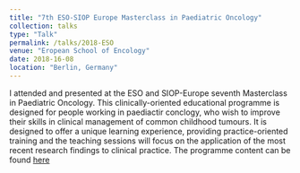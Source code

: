 ```yaml
---
title: "7th ESO-SIOP Europe Masterclass in Paediatric Oncology"
collection: talks
type: "Talk"
permalink: /talks/2018-ESO
venue: "Eropean School of Encology"
date: 2018-16-08
location: "Berlin, Germany"
---
```

I attended and presented at the ESO and SIOP-Europe seventh Masterclass in Paediatric Oncology. This clinically-oriented educational programme is designed for people working in paediactir conclogy, who wish to improve their skills in clinical management of common childhood tumours. It is designed to offer a unique learning experience, providing practice-oriented training and the teaching sessions will focus on the application of the most recent research findings to clinical practice. The programme content can be found 
[here](https://www.eso.net/en/what-we-do/past-events/7th-eso-siop-europe-masterclass-in-paediatric-oncology/events-2018/3-1506-0-)
